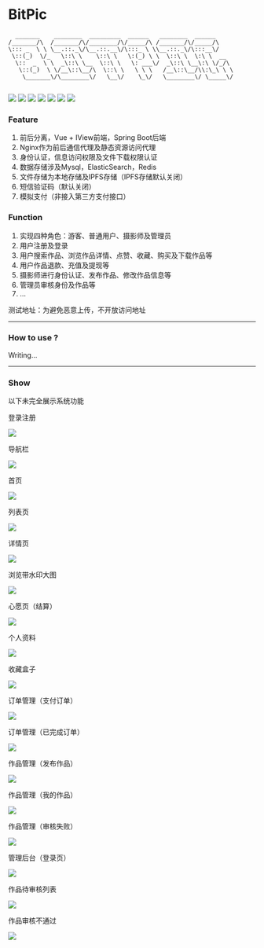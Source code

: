 # BitPic
```
  _______    ________  _________  ______   ________  ______      
/_______/\  /_______/\/________/\/_____/\ /_______/\/_____/\     
\::: _  \ \ \__.::._\/\__.::.__\/\:::_ \ \\__.::._\/\:::__\/     
 \::(_)  \/_   \::\ \    \::\ \   \:(_) \ \  \::\ \  \:\ \  __   
  \::  _  \ \  _\::\ \__  \::\ \   \: ___\/  _\::\ \__\:\ \/_/\  
   \::(_)  \ \/__\::\__/\  \::\ \   \ \ \   /__\::\__/\\:\_\ \ \ 
    \_______\/\________\/   \__\/    \_\/   \________\/ \_____\/ 
                                                                
```

![](https://img.shields.io/badge/java-1.8-blue.svg) ![](https://img.shields.io/badge/springboot-2.0.4-blue.svg) ![](https://img.shields.io/badge/vue-2.x-blue.svg) ![](https://img.shields.io/badge/iview-3-blue.svg) ![](https://img.shields.io/badge/ipfs-0.4.18-blue.svg) ![](https://img.shields.io/badge/nginx-1.15.7-blue.svg) ![](https://img.shields.io/badge/elasticsearch-5.6.3-blue.svg)

### Feature

1. 前后分离，Vue + IView前端，Spring Boot后端
2. Nginx作为前后通信代理及静态资源访问代理
3. 身份认证，信息访问权限及文件下载权限认证
4. 数据存储涉及Mysql，ElasticSearch，Redis
5. 文件存储为本地存储及IPFS存储（IPFS存储默认关闭）
6. 短信验证码（默认关闭）
7. 模拟支付（非接入第三方支付接口）

### Function

1. 实现四种角色：游客、普通用户、摄影师及管理员
2. 用户注册及登录
3. 用户搜索作品、浏览作品详情、点赞、收藏、购买及下载作品等
4. 用户作品退款、充值及提现等
5. 摄影师进行身份认证、发布作品、修改作品信息等
6. 管理员审核身份及作品等
7. ...



测试地址：为避免恶意上传，不开放访问地址



---

### How to use ?

Writing...



---

### Show

以下未完全展示系统功能

登录注册

![](https://github.com/Dengqlbq/BitPic/blob/master/img/1.png)



导航栏

![](https://github.com/Dengqlbq/BitPic/blob/master/img/2.png)



首页

![](https://github.com/Dengqlbq/BitPic/blob/master/img/3.png)



列表页

![](https://github.com/Dengqlbq/BitPic/blob/master/img/4.png)



详情页

![](https://github.com/Dengqlbq/BitPic/blob/master/img/5.png)



浏览带水印大图

![](https://github.com/Dengqlbq/BitPic/blob/master/img/6.jpg)



心愿页（结算）

![](https://github.com/Dengqlbq/BitPic/blob/master/img/7.png)



个人资料

![](https://github.com/Dengqlbq/BitPic/blob/master/img/8.png)



收藏盒子

![](https://github.com/Dengqlbq/BitPic/blob/master/img/9.png)



订单管理（支付订单）

![](https://github.com/Dengqlbq/BitPic/blob/master/img/10.png)



订单管理（已完成订单）

![](https://github.com/Dengqlbq/BitPic/blob/master/img/11.png)



作品管理（发布作品）

![](https://github.com/Dengqlbq/BitPic/blob/master/img/12.png)



作品管理（我的作品）

![](https://github.com/Dengqlbq/BitPic/blob/master/img/13.png)



作品管理（审核失败）

![](https://github.com/Dengqlbq/BitPic/blob/master/img/14.png)



管理后台（登录页）

![](https://github.com/Dengqlbq/BitPic/blob/master/img/15.png)



作品待审核列表

![](https://github.com/Dengqlbq/BitPic/blob/master/img/16.png)



作品审核不通过

![](https://github.com/Dengqlbq/BitPic/blob/master/img/17.png)
